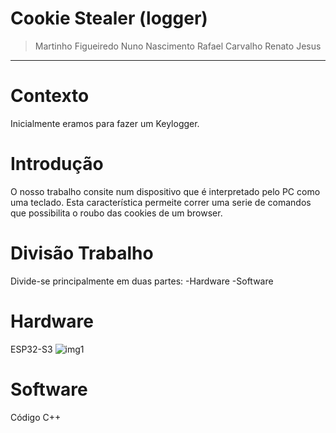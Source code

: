 # Cookie Stealer (logger)
> Martinho Figueiredo 
> Nuno Nascimento
> Rafael Carvalho
> Renato Jesus
---
# 


# Contexto
Inicialmente eramos para fazer um Keylogger.

# Introdução
O nosso trabalho consite num dispositivo que é interpretado pelo PC como uma teclado. Esta característica permeite correr uma serie de comandos que possibilita o roubo das cookies de um browser.


# Divisão Trabalho
Divide-se principalmente em duas partes:
-Hardware
-Software


# Hardware
ESP32-S3
![img1](https://camo.githubusercontent.com/f678154e0300d6e84618b6f5a106db6bba76be0d3bd2287decda712b001aaaba/68747470733a2f2f7374617469632d63646e2e6d35737461636b2e636f6d2f7265736f757263652f646f63732f70726f64756374732f636f72652f41746f6d53332f696d672d39313839343633382d383064662d343832372d383932652d6362386635306366313034312e6a7067)

# Software
Código C++

